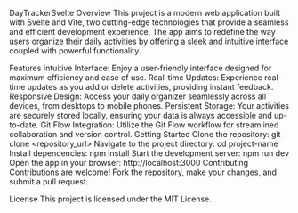 DayTrackerSvelte
Overview
This project is a modern web application built with Svelte and Vite, two cutting-edge technologies that provide a seamless and efficient development experience. The app aims to redefine the way users organize their daily activities by offering a sleek and intuitive interface coupled with powerful functionality.

Features
Intuitive Interface: Enjoy a user-friendly interface designed for maximum efficiency and ease of use.
Real-time Updates: Experience real-time updates as you add or delete activities, providing instant feedback.
Responsive Design: Access your daily organizer seamlessly across all devices, from desktops to mobile phones.
Persistent Storage: Your activities are securely stored locally, ensuring your data is always accessible and up-to-date.
Git Flow Integration: Utilize the Git Flow workflow for streamlined collaboration and version control.
Getting Started
Clone the repository: git clone <repository_url>
Navigate to the project directory: cd project-name
Install dependencies: npm install
Start the development server: npm run dev
Open the app in your browser: http://localhost:3000
Contributing
Contributions are welcome! Fork the repository, make your changes, and submit a pull request.

License
This project is licensed under the MIT License.